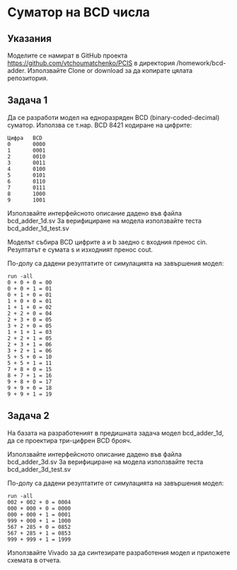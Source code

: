 # Суматор на BCD числа
## Указания
Моделите се намират в GitHub проекта https://github.com/vtchoumatchenko/PCIS в директория /homework/bcd-adder. 
Използвайте Clone or download за да копирате цялата репозитория.

## Задача 1

Да се разработи модел на едноразряден BCD (binary-coded-decimal) суматор.  Използва се т.нар.  BCD 8421 кодиране на цифрите:
```
Цифра	BCD
0		0000
1		0001
2		0010
3		0011
4		0100
5		0101
6		0110
7		0111
8		1000
9		1001
```
Използвайте интерфейсното описание дадено във файла bcd_adder_1d.sv 
За верифициране на модела използвайте теста bcd_adder_1d_test.sv

Моделът събира BCD цифрите a и b заедно с входния пренос cin. 
Резултатът е сумата s и изходният пренос cout. 

По-долу са дадени резултатите от симулацията на завършения модел:
```
run -all
0 + 0 + 0 = 00
0 + 0 + 1 = 01
0 + 1 + 0 = 01
1 + 0 + 0 = 01
1 + 1 + 0 = 02
2 + 2 + 0 = 04
2 + 3 + 0 = 05
3 + 2 + 0 = 05
1 + 1 + 1 = 03
2 + 2 + 1 = 05
2 + 3 + 1 = 06
3 + 2 + 1 = 06
5 + 5 + 0 = 10
5 + 5 + 1 = 11
7 + 8 + 0 = 15
8 + 7 + 1 = 16
9 + 8 + 0 = 17
9 + 9 + 0 = 18
9 + 9 + 1 = 19
```
## Задача 2

На базата на разработеният в предишната задача модел bcd_adder_1d, да се проектира три-цифрен BCD брояч.

Използвайте интерфейсното описание дадено във файла bcd_adder_3d.sv 
За верифициране на модела използвайте теста bcd_adder_3d_test.sv

По-долу са дадени резултатите от симулацията на завършения модел:
```
run -all
002 + 002 + 0 = 0004
000 + 000 + 0 = 0000
000 + 000 + 1 = 0001
999 + 000 + 1 = 1000
567 + 285 + 0 = 0852
567 + 285 + 1 = 0853
999 + 999 + 1 = 1999
```
Използвайте Vivado за да синтезирате разработения модел и приложете схемата в отчета. 
